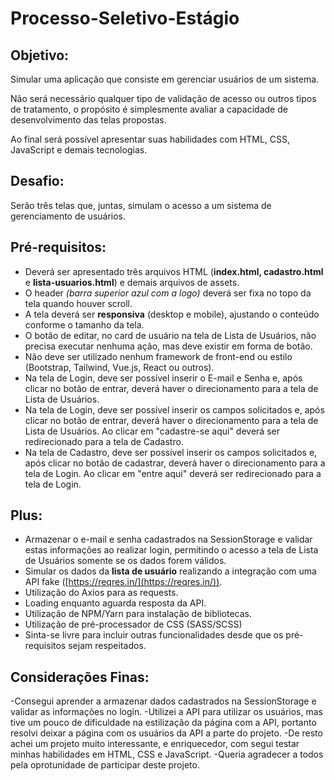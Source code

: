 # Processo-Seletivo-Estágio
## Objetivo:

Simular uma aplicação que consiste em gerenciar usuários de um sistema.

Não será necessário qualquer tipo de validação de acesso ou outros tipos de tratamento, o propósito é simplesmente avaliar a capacidade de desenvolvimento das telas propostas.

Ao final será possível apresentar suas habilidades com HTML, CSS, JavaScript e demais tecnologias.

## Desafio:

Serão três telas que, juntas, simulam o acesso a um sistema de gerenciamento de usuários.
## **Pré-requisitos:**

- Deverá ser apresentado três arquivos HTML (**index.html, cadastro.html** e **lista-usuarios.html**) e demais arquivos de assets.
- O header *(barra superior azul com a logo)* deverá ser fixa no topo da tela quando houver scroll.
- A tela deverá ser **responsiva** (desktop e mobile), ajustando o conteúdo conforme o tamanho da tela.
- O botão de editar, no card de usuário na tela de Lista de Usuários, não precisa executar nenhuma ação, mas deve existir em forma de botão.
- Não deve ser utilizado nenhum framework de front-end ou estilo (Bootstrap, Tailwind, Vue.js, React ou outros).
- Na tela de Login, deve ser possível inserir o E-mail e Senha e, após clicar no botão de entrar, deverá haver o direcionamento para a tela de Lista de Usuários.
- Na tela de Login, deve ser possível inserir os campos solicitados e, após clicar no botão de entrar, deverá haver o direcionamento para a tela de Lista de Usuários. Ao clicar em "cadastre-se aqui" deverá ser redirecionado para a tela de Cadastro.
- Na tela de Cadastro, deve ser possível inserir os campos solicitados e, após clicar no botão de cadastrar, deverá haver o direcionamento para a tela de Login.  Ao clicar em "entre aqui" deverá ser redirecionado para a tela de Login.

## Plus:

- Armazenar o e-mail e senha cadastrados na SessionStorage e validar estas informações ao realizar login, permitindo o acesso a tela de Lista de Usuários somente se os dados forem válidos.
- Simular os dados da **lista de usuário** realizando a integração com uma API fake ([https://reqres.in/](https://reqres.in/)).
- Utilização do Axios para as requests.
- Loading enquanto aguarda resposta da API.
- Utilização de NPM/Yarn para instalação de bibliotecas.
- Utilização de pré-processador de CSS (SASS/SCSS)
- Sinta-se livre para incluir outras funcionalidades desde que os pré-requisitos sejam respeitados.

## Considerações Finas:
-Consegui aprender a armazenar dados cadastrados na SessionStorage e validar as informações no login.
-Utilizei a API para utilizar os usuários, mas tive um pouco de dificuldade na estilização da página com a API, portanto resolvi deixar a página com os usuários da API a parte do projeto.
-De resto achei um projeto muito interessante, e enriquecedor, com segui testar minhas habilidades em HTML, CSS e JavaScript.
-Queria agradecer a todos pela oprotunidade de participar deste projeto. 
